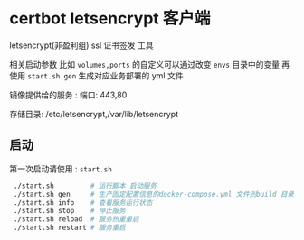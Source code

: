 # certbot letsencrypt 客户端

letsencrypt(非盈利组) ssl 证书签发 工具

相关启动参数 比如 `volumes,ports` 的自定义可以通过改变 `envs` 目录中的变量
再使用 `start.sh gen` 生成对应业务部署的 yml 文件

镜像提供给的服务 :
端口: 443,80

存储目录: /etc/letsencrypt,/var/lib/letsencrypt

## 启动

第一次启动请使用 : `start.sh`

```bash
 ./start.sh         # 运行脚本 启动服务
 ./start.sh gen     # 生产固定配置信息的docker-compose.yml 文件到build 目录中
 ./start.sh info    # 查看服务运行状态
 ./start.sh stop    # 停止服务
 ./start.sh reload  # 服务热重重启
 ./start.sh restart # 服务重启
```
